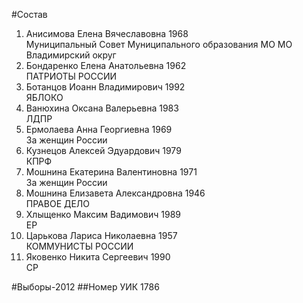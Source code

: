 #Состав
1. Анисимова Елена Вячеславовна 1968   
    Муниципальный Совет Муниципального образования МО МО Владимирский округ
2. Бондаренко Елена Анатольевна 1962   
    ПАТРИОТЫ РОССИИ
3. Ботанцов Иоанн Владимирович 1992   
    ЯБЛОКО
4. Ванюхина Оксана Валерьевна 1983   
    ЛДПР
5. Ермолаева Анна Георгиевна 1969   
    За женщин России
6. Кузнецов Алексей Эдуардович 1979   
    КПРФ
7. Мошнина Екатерина Валентиновна 1971   
    За женщин России
8. Мошнина Елизавета Александровна 1946   
    ПРАВОЕ ДЕЛО
9. Хлыщенко Максим Вадимович 1989   
    ЕР
10. Царькова Лариса Николаевна 1957   
    КОММУНИСТЫ РОССИИ
11. Яковенко Никита Сергеевич 1990   
    СР

#Выборы-2012
##Номер УИК
1786
